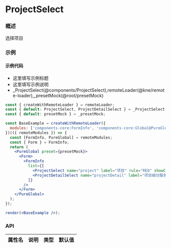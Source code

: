 
# ProjectSelect


### 概述

选择项目


### 示例

#### 示例代码

- 这里填写示例标题
- 这里填写示例说明
- _ProjectSelect(@components/ProjectSelect),remoteLoader(@kne/remote-loader),_presetMock(@root/presetMock)

```jsx
const { createWithRemoteLoader } = remoteLoader;
const { default: ProjectSelect, ProjectDetailSelect } = _ProjectSelect;
const { default: presetMock } = _presetMock;

const BaseExample = createWithRemoteLoader({
  modules: ['components-core:FormInfo', 'components-core:Global@PureGlobal']
})(({ remoteModules }) => {
  const [FormInfo, PureGlobal] = remoteModules;
  const { Form } = FormInfo;
  return (
    <PureGlobal preset={presetMock}>
      <Form>
        <FormInfo
          list={[
            <ProjectSelect name="project" label="项目" rule="REQ" showContract />,
            <ProjectDetailSelect name="projectDetail" label="项目细分服务" rule="REQ" />
          ]}
        />
      </Form>
    </PureGlobal>
  );
});

render(<BaseExample />);

```


### API

|属性名|说明|类型|默认值|
|  ---  | ---  | --- | --- |

